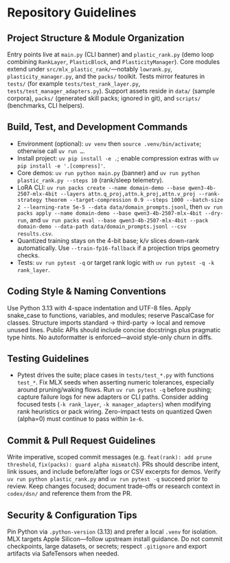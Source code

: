 # Repository Guidelines

## Project Structure & Module Organization
Entry points live at `main.py` (CLI banner) and `plastic_rank.py` (demo loop combining `RankLayer`, `PlasticBlock`, and `PlasticityManager`). Core modules extend under `src/mlx_plastic_rank/`—notably `lowrank.py`, `plasticity_manager.py`, and the `packs/` toolkit. Tests mirror features in `tests/` (for example `tests/test_rank_layer.py`, `tests/test_manager_adapters.py`). Support assets reside in `data/` (sample corpora), `packs/` (generated skill packs; ignored in git), and `scripts/` (benchmarks, CLI helpers).

## Build, Test, and Development Commands
- Environment (optional): `uv venv` then `source .venv/bin/activate`; otherwise call `uv run …`.
- Install project: `uv pip install -e .`; enable compression extras with `uv pip install -e '.[compress]'`.
- Core demos: `uv run python main.py` (banner) and `uv run python plastic_rank.py --steps 10` (rank/sleep telemetry).
- LoRA CLI: `uv run packs create --name domain-demo --base qwen3-4b-2507-mlx-4bit --layers attn.q_proj,attn.k_proj,attn.v_proj --rank-strategy theorem --target-compression 0.9 --steps 1000 --batch-size 2 --learning-rate 5e-5 --data data/domain_prompts.jsonl`, then `uv run packs apply --name domain-demo --base qwen3-4b-2507-mlx-4bit --dry-run`, and `uv run packs eval --base qwen3-4b-2507-mlx-4bit --pack domain-demo --data-path data/domain_prompts.jsonl --csv results.csv`.
- Quantized training stays on the 4-bit base; k/v slices down-rank automatically. Use `--train-fp16-fallback` if a projection trips geometry checks.
- Tests: `uv run pytest -q` or target rank logic with `uv run pytest -q -k rank_layer`.

## Coding Style & Naming Conventions
Use Python 3.13 with 4-space indentation and UTF-8 files. Apply snake_case to functions, variables, and modules; reserve PascalCase for classes. Structure imports standard → third-party → local and remove unused lines. Public APIs should include concise docstrings plus pragmatic type hints. No autoformatter is enforced—avoid style-only churn in diffs.

## Testing Guidelines
- Pytest drives the suite; place cases in `tests/test_*.py` with functions `test_*`. Fix MLX seeds when asserting numeric tolerances, especially around pruning/waking flows. Run `uv run pytest -q` before pushing; capture failure logs for new adapters or CLI paths. Consider adding focused tests (`-k rank_layer`, `-k manager_adapters`) when modifying rank heuristics or pack wiring. Zero-impact tests on quantized Qwen (alpha=0) must continue to pass within `1e-6`.

## Commit & Pull Request Guidelines
Write imperative, scoped commit messages (e.g. `feat(rank): add prune threshold`, `fix(packs): guard alpha mismatch`). PRs should describe intent, link issues, and include before/after logs or CSV excerpts for demos. Verify `uv run python plastic_rank.py` and `uv run pytest -q` succeed prior to review. Keep changes focused; document trade-offs or research context in `codex/dsn/` and reference them from the PR.

## Security & Configuration Tips
Pin Python via `.python-version` (3.13) and prefer a local `.venv` for isolation. MLX targets Apple Silicon—follow upstream install guidance. Do not commit checkpoints, large datasets, or secrets; respect `.gitignore` and export artifacts via SafeTensors when needed.
